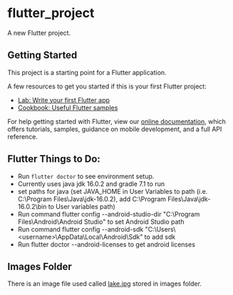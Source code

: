 # flutter_project

A new Flutter project.

## Getting Started

This project is a starting point for a Flutter application.

A few resources to get you started if this is your first Flutter project:

- [Lab: Write your first Flutter app](https://flutter.dev/docs/get-started/codelab)
- [Cookbook: Useful Flutter samples](https://flutter.dev/docs/cookbook)

For help getting started with Flutter, view our
[online documentation](https://flutter.dev/docs), which offers tutorials,
samples, guidance on mobile development, and a full API reference.

## Flutter Things to Do:

- Run ```flutter doctor``` to see environment setup.
- Currently uses java jdk 16.0.2 and gradle 7.1 to run
- set paths for java (set JAVA_HOME in User Variables to path (i.e. C:\Program Files\Java\jdk-16.0.2), add C:\Program Files\Java\jdk-16.0.2\bin to User variables path)
- Run command flutter config --android-studio-dir "C:\Program Files\Android\Android Studio" to set Android Studio path
- Run command flutter config --android-sdk "C:\Users\\\<username>\AppData\Local\Android\Sdk" to add sdk
- Run flutter doctor --android-licenses to get android licenses

## Images Folder

There is an image file used called [lake.jpg](https://images.unsplash.com/photo-1471115853179-bb1d604434e0?dpr=1&auto=format&fit=crop&w=767&h=583&q=80&cs=tinysrgb&crop=)
 stored in images folder.


